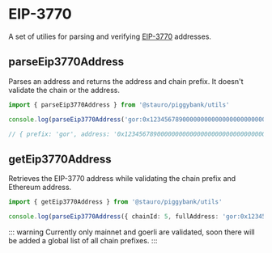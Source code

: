 # EIP-3770

A set of utilies for parsing and verifying [EIP-3770](https://eips.ethereum.org/EIPS/eip-3770) addresses.

## parseEip3770Address

Parses an address and returns the address and chain prefix. It doesn't validate the chain or the address.

```ts
import { parseEip3770Address } from '@stauro/piggybank/utils'

console.log(parseEip3770Address('gor:0x1234567890000000000000000000000000000000'))

// { prefix: 'gor', address: '0x1234567890000000000000000000000000000000' }
```

## getEip3770Address

Retrieves the EIP-3770 address while validating the chain prefix and Ethereum address.

```ts
import { getEip3770Address } from '@stauro/piggybank/utils'

console.log(parseEip3770Address({ chainId: 5, fullAddress: 'gor:0x1234567890000000000000000000000000000000' }))
```

::: warning
Currently only mainnet and goerli are validated, soon there will be added a global list of all chain prefixes.
:::